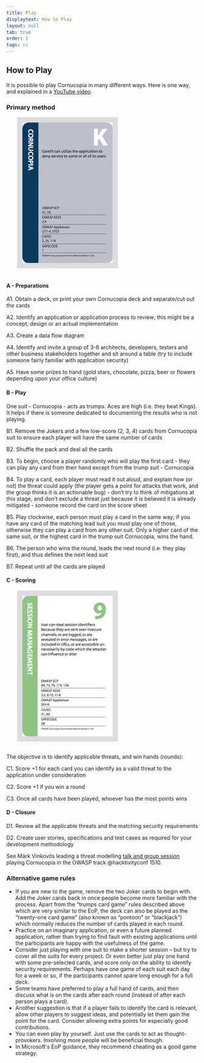 ```yaml
---
title: Play
displaytext: How to Play
layout: null
tab: true
order: 2
tags: cc
---
```


## How to Play

It is possible to play Cornucopia in many different ways. Here is one way, and explained in a [YouTube video](https://youtu.be/BZVoQurTEMc).

### Primary method

<img src="assets/images/Cornucopia-card-cornucopia-K.png" alt="Cornucopia card Cornucopia - King" class="fa-pull-right" style="padding:1em;background-color:#dddddd;margin:0 0 1em 2em;">

#### A - Preparations

A1.	Obtain a deck, or print your own Cornucopia deck and separate/cut out the cards

A2.	Identify an application or application process to review; this might be a concept, design or an actual implementation

A3.	Create a data flow diagram

A4.	Identify and invite a group of 3-6 architects, developers, testers and other business stakeholders together and sit around a table (try to include someone fairly familiar with application security)

A5.	Have some prizes to hand (gold stars, chocolate, pizza, beer or flowers depending upon your office culture)

#### B - Play

One suit - Cornucopia - acts as trumps. Aces are high (i.e. they beat Kings). It helps if there is someone dedicated to documenting the results who is not playing.

B1.	Remove the Jokers and a few low-score (2, 3, 4) cards from Cornucopia suit to ensure each player will have the same number of cards

B2.	Shuffle the pack and deal all the cards

B3.	To begin, choose a player randomly who will play the first card - they can play any card from their hand except from the trump suit - Cornucopia

B4.	To play a card, each player must read it out aloud, and explain how (or not) the threat could apply (the player gets a point for attacks that work, and the group thinks it is an actionable bug) - don’t try to think of mitigations at this stage, and don’t exclude a threat just because it is believed it is already mitigated - someone record the card on the score sheet

B5.	Play clockwise, each person must play a card in the same way; if you have any card of the matching lead suit you must play one of those, otherwise they can play a card from any other suit. Only a higher card of the same suit, or the highest card in the trump suit Cornucopia, wins the hand.

B6.	The person who wins the round, leads the next round (i.e. they play first), and thus defines the next lead suit

B7.	Repeat until all the cards are played

#### C - Scoring

<img src="assets/images/Cornucopia-card-session-9.png" alt="Cornucopia card Session Management - 9" class="fa-pull-right" style="padding:1em;background-color:#dddddd;margin:0 0 1em 2em;">

The objective is to identify applicable threats, and win hands (rounds):

C1.	Score +1 for each card you can identify as a valid threat to the application under consideration

C2.	Score +1 if you win a round

C3.	Once all cards have been played, whoever has the most points wins

#### D - Closure

D1.	Review all the applicable threats and the matching security requirements

D2.	Create user stories, specifications and test cases as required for your development methodology

See Márk Vinkovits leading a threat modelling [talk and group session](https://www.youtube.com/watch?v=9dVDqeO6y3A) playing Cornucopia in the OWASP track @hacktivityconf 1510.


### Alternative game rules

* If you are new to the game, remove the two Joker cards to begin with. Add the Joker cards back in once people become more familiar with the process. Apart from the “trumps card game” rules described above which are very similar to the EoP, the deck can also be played as the “twenty-one card game” (also known as “pontoon” or “blackjack”) which normally reduces the number of cards played in each round.
* Practice on an imaginary application, or even a future planned application, rather than trying to find fault with existing applications until the participants are happy with the usefulness of the game.
* Consider just playing with one suit to make a shorter session – but try to cover all the suits for every project. Or even better just play one hand with some pre-selected cards, and score only on the ability to identify security requirements. Perhaps have one game of each suit each day for a week or so, if the participants cannot spare long enough for a full deck.
* Some teams have preferred to play a full hand of cards, and then discuss what is on the cards after each round (instead of after each person plays a card).
* Another suggestion is that if a player fails to identify the card is relevant, allow other players to suggest ideas, and potentially let them gain the point for the card. Consider allowing extra points for especially good contributions.
* You can even play by yourself. Just use the cards to act as thought-provokers. Involving more people will be beneficial though.
* In Microsoft's EoP guidance, they recommend cheating as a good game strategy.
